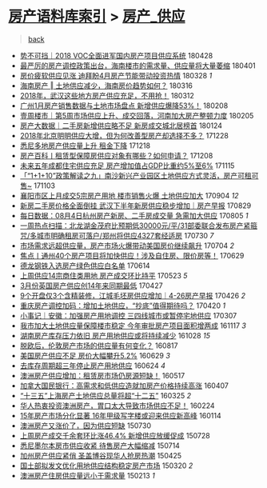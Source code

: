 [房产语料库索引](../../README.md)  > [房产_供应](房产_供应.md)
====
> [back](../README.md)

- [势不可挡｜2018 VOC全面进军国内房产项目供应系统](http://jkwz.applinzi.com/ittc/7096990269985784843.html#%E5%8A%BF%E4%B8%8D%E5%8F%AF%E6%8C%A1%EF%BD%9C2018%C2%A0VOC%E5%85%A8%E9%9D%A2%E8%BF%9B%E5%86%9B%E5%9B%BD%E5%86%85%E6%88%BF%E4%BA%A7%E9%A1%B9%E7%9B%AE%E4%BE%9B%E5%BA%94%E7%B3%BB%E7%BB%9F) 180428  
- [最严厉的房产调控政策出台，海南楼市的需求量、供应量将大量萎缩](http://jkwz.applinzi.com/ittc/7087152718483555334.html#%E6%9C%80%E4%B8%A5%E5%8E%89%E7%9A%84%E6%88%BF%E4%BA%A7%E8%B0%83%E6%8E%A7%E6%94%BF%E7%AD%96%E5%87%BA%E5%8F%B0%EF%BC%8C%E6%B5%B7%E5%8D%97%E6%A5%BC%E5%B8%82%E7%9A%84%E9%9C%80%E6%B1%82%E9%87%8F%E3%80%81%E4%BE%9B%E5%BA%94%E9%87%8F%E5%B0%86%E5%A4%A7%E9%87%8F%E8%90%8E%E7%BC%A9) 180401  
- [房价疲软供应见涨 迪拜盼4月房产节能带动投资热情](http://jkwz.applinzi.com/ittc/7085527182686553104.html#%E6%88%BF%E4%BB%B7%E7%96%B2%E8%BD%AF%E4%BE%9B%E5%BA%94%E8%A7%81%E6%B6%A8+%E8%BF%AA%E6%8B%9C%E7%9B%BC4%E6%9C%88%E6%88%BF%E4%BA%A7%E8%8A%82%E8%83%BD%E5%B8%A6%E5%8A%A8%E6%8A%95%E8%B5%84%E7%83%AD%E6%83%85) 180328 *1* 
- [海南房产 ‖ 土地供应减少，海南房价趋势如何？](http://jkwz.applinzi.com/ittc/7081106444227445770.html#%E6%B5%B7%E5%8D%97%E6%88%BF%E4%BA%A7+%E2%80%96+%E5%9C%9F%E5%9C%B0%E4%BE%9B%E5%BA%94%E5%87%8F%E5%B0%91%EF%BC%8C%E6%B5%B7%E5%8D%97%E6%88%BF%E4%BB%B7%E8%B6%8B%E5%8A%BF%E5%A6%82%E4%BD%95%EF%BC%9F) 180316  
- [2018年，武汉这些地方房产供应充足，不用抢！](http://jkwz.applinzi.com/ittc/7079647149573014534.html#2018%E5%B9%B4%EF%BC%8C%E6%AD%A6%E6%B1%89%E8%BF%99%E4%BA%9B%E5%9C%B0%E6%96%B9%E6%88%BF%E4%BA%A7%E4%BE%9B%E5%BA%94%E5%85%85%E8%B6%B3%EF%BC%8C%E4%B8%8D%E7%94%A8%E6%8A%A2%EF%BC%81) 180312  
- [广州1月房产销售数据与土地市场盘点 新增供应爆降53%！](http://jkwz.applinzi.com/ittc/7067695051503567878.html#%E5%B9%BF%E5%B7%9E1%E6%9C%88%E6%88%BF%E4%BA%A7%E9%94%80%E5%94%AE%E6%95%B0%E6%8D%AE%E4%B8%8E%E5%9C%9F%E5%9C%B0%E5%B8%82%E5%9C%BA%E7%9B%98%E7%82%B9+%E6%96%B0%E5%A2%9E%E4%BE%9B%E5%BA%94%E7%88%86%E9%99%8D53%25%EF%BC%81) 180208  
- [壹周楼市｜第5周市场供应上升、成交回落，河南加大房产整顿力度](http://jkwz.applinzi.com/ittc/7066672547066545159.html#%E5%A3%B9%E5%91%A8%E6%A5%BC%E5%B8%82%EF%BD%9C%E7%AC%AC5%E5%91%A8%E5%B8%82%E5%9C%BA%E4%BE%9B%E5%BA%94%E4%B8%8A%E5%8D%87%E3%80%81%E6%88%90%E4%BA%A4%E5%9B%9E%E8%90%BD%EF%BC%8C%E6%B2%B3%E5%8D%97%E5%8A%A0%E5%A4%A7%E6%88%BF%E4%BA%A7%E6%95%B4%E9%A1%BF%E5%8A%9B%E5%BA%A6) 180205  
- [房产大数据｜二手房新增供应略不足 新房成交城北居榜首](http://jkwz.applinzi.com/ittc/7062078184441250832.html#%E6%88%BF%E4%BA%A7%E5%A4%A7%E6%95%B0%E6%8D%AE%EF%BD%9C%E4%BA%8C%E6%89%8B%E6%88%BF%E6%96%B0%E5%A2%9E%E4%BE%9B%E5%BA%94%E7%95%A5%E4%B8%8D%E8%B6%B3+%E6%96%B0%E6%88%BF%E6%88%90%E4%BA%A4%E5%9F%8E%E5%8C%97%E5%B1%85%E6%A6%9C%E9%A6%96) 180124  
- [2018年北京明明供应大增，但为何改善型房产却选择不多？](http://jkwz.applinzi.com/ittc/7052111402532078608.html#2018%E5%B9%B4%E5%8C%97%E4%BA%AC%E6%98%8E%E6%98%8E%E4%BE%9B%E5%BA%94%E5%A4%A7%E5%A2%9E%EF%BC%8C%E4%BD%86%E4%B8%BA%E4%BD%95%E6%94%B9%E5%96%84%E5%9E%8B%E6%88%BF%E4%BA%A7%E5%8D%B4%E9%80%89%E6%8B%A9%E4%B8%8D%E5%A4%9A%EF%BC%9F) 171228  
- [悉尼多地房产供应量上升 租金下降](http://jkwz.applinzi.com/ittc/7048511683285222416.html#%E6%82%89%E5%B0%BC%E5%A4%9A%E5%9C%B0%E6%88%BF%E4%BA%A7%E4%BE%9B%E5%BA%94%E9%87%8F%E4%B8%8A%E5%8D%87+%E7%A7%9F%E9%87%91%E4%B8%8B%E9%99%8D) 171218  
- [房产百科丨租赁型保障房供应对象有哪些？如何申请？](http://jkwz.applinzi.com/ittc/7044852457908208657.html#%E6%88%BF%E4%BA%A7%E7%99%BE%E7%A7%91%E4%B8%A8%E7%A7%9F%E8%B5%81%E5%9E%8B%E4%BF%9D%E9%9A%9C%E6%88%BF%E4%BE%9B%E5%BA%94%E5%AF%B9%E8%B1%A1%E6%9C%89%E5%93%AA%E4%BA%9B%EF%BC%9F%E5%A6%82%E4%BD%95%E7%94%B3%E8%AF%B7%EF%BC%9F) 171208  
- [未来五年成都住宅供应充足 房产增加值占GDP比重约5%至6%](http://jkwz.applinzi.com/ittc/7036304310961439761.html#%E6%9C%AA%E6%9D%A5%E4%BA%94%E5%B9%B4%E6%88%90%E9%83%BD%E4%BD%8F%E5%AE%85%E4%BE%9B%E5%BA%94%E5%85%85%E8%B6%B3+%E6%88%BF%E4%BA%A7%E5%A2%9E%E5%8A%A0%E5%80%BC%E5%8D%A0GDP%E6%AF%94%E9%87%8D%E7%BA%A65%25%E8%87%B36%25) 171115  
- [「“1+1+10”政策解读之九」南沙新兴产业园区土地供应方式灵活，房产可租可售~](http://jkwz.applinzi.com/ittc/7031814183342048272.html#%E3%80%8C%E2%80%9C1%2B1%2B10%E2%80%9D%E6%94%BF%E7%AD%96%E8%A7%A3%E8%AF%BB%E4%B9%8B%E4%B9%9D%E3%80%8D%E5%8D%97%E6%B2%99%E6%96%B0%E5%85%B4%E4%BA%A7%E4%B8%9A%E5%9B%AD%E5%8C%BA%E5%9C%9F%E5%9C%B0%E4%BE%9B%E5%BA%94%E6%96%B9%E5%BC%8F%E7%81%B5%E6%B4%BB%EF%BC%8C%E6%88%BF%E4%BA%A7%E5%8F%AF%E7%A7%9F%E5%8F%AF%E5%94%AE%7E) 171103  
- [襄阳市区上月成交5宗房产用地 楼市销售火爆 土地供应加大](http://jkwz.applinzi.com/ittc/7009466103003350032.html#%E8%A5%84%E9%98%B3%E5%B8%82%E5%8C%BA%E4%B8%8A%E6%9C%88%E6%88%90%E4%BA%A45%E5%AE%97%E6%88%BF%E4%BA%A7%E7%94%A8%E5%9C%B0+%E6%A5%BC%E5%B8%82%E9%94%80%E5%94%AE%E7%81%AB%E7%88%86+%E5%9C%9F%E5%9C%B0%E4%BE%9B%E5%BA%94%E5%8A%A0%E5%A4%A7) 170904 *12* 
- [新房二手房价格全面倒挂 武汉下半年新房供应稳步增加｜房产早报](http://jkwz.applinzi.com/ittc/7007157858603631632.html#%E6%96%B0%E6%88%BF%E4%BA%8C%E6%89%8B%E6%88%BF%E4%BB%B7%E6%A0%BC%E5%85%A8%E9%9D%A2%E5%80%92%E6%8C%82+%E6%AD%A6%E6%B1%89%E4%B8%8B%E5%8D%8A%E5%B9%B4%E6%96%B0%E6%88%BF%E4%BE%9B%E5%BA%94%E7%A8%B3%E6%AD%A5%E5%A2%9E%E5%8A%A0%EF%BD%9C%E6%88%BF%E4%BA%A7%E6%97%A9%E6%8A%A5) 170829  
- [每日数据：08月4日杭州房产新房、二手房成交量 急需加大供应](http://jkwz.applinzi.com/ittc/6998104152763532304.html#%E6%AF%8F%E6%97%A5%E6%95%B0%E6%8D%AE%EF%BC%9A08%E6%9C%884%E6%97%A5%E6%9D%AD%E5%B7%9E%E6%88%BF%E4%BA%A7%E6%96%B0%E6%88%BF%E3%80%81%E4%BA%8C%E6%89%8B%E6%88%BF%E6%88%90%E4%BA%A4%E9%87%8F+%E6%80%A5%E9%9C%80%E5%8A%A0%E5%A4%A7%E4%BE%9B%E5%BA%94) 170805 *1* 
- [一周热点扫描：北龙湖金茂府比预期低30000元/平/31部委联合发布房产紧箍咒/多城市明确租房可落户/郑州将供应4327套经适房](http://jkwz.applinzi.com/ittc/6996170831015969808.html#%E4%B8%80%E5%91%A8%E7%83%AD%E7%82%B9%E6%89%AB%E6%8F%8F%EF%BC%9A%E5%8C%97%E9%BE%99%E6%B9%96%E9%87%91%E8%8C%82%E5%BA%9C%E6%AF%94%E9%A2%84%E6%9C%9F%E4%BD%8E30000%E5%85%83%2F%E5%B9%B3%2F31%E9%83%A8%E5%A7%94%E8%81%94%E5%90%88%E5%8F%91%E5%B8%83%E6%88%BF%E4%BA%A7%E7%B4%A7%E7%AE%8D%E5%92%92%2F%E5%A4%9A%E5%9F%8E%E5%B8%82%E6%98%8E%E7%A1%AE%E7%A7%9F%E6%88%BF%E5%8F%AF%E8%90%BD%E6%88%B7%2F%E9%83%91%E5%B7%9E%E5%B0%86%E4%BE%9B%E5%BA%944327%E5%A5%97%E7%BB%8F%E9%80%82%E6%88%BF) 170730 *7* 
- [市场需求远超供应量，房产市场火爆带动美国房价继续飙升](http://jkwz.applinzi.com/ittc/6986499674830537732.html#%E5%B8%82%E5%9C%BA%E9%9C%80%E6%B1%82%E8%BF%9C%E8%B6%85%E4%BE%9B%E5%BA%94%E9%87%8F%EF%BC%8C%E6%88%BF%E4%BA%A7%E5%B8%82%E5%9C%BA%E7%81%AB%E7%88%86%E5%B8%A6%E5%8A%A8%E7%BE%8E%E5%9B%BD%E6%88%BF%E4%BB%B7%E7%BB%A7%E7%BB%AD%E9%A3%99%E5%8D%87) 170704 *2* 
- [焦点丨通州40个房产项目将加快供应！涉及自住房、限价房等！](http://jkwz.applinzi.com/ittc/6984663789130482692.html#%E7%84%A6%E7%82%B9%E4%B8%A8%E9%80%9A%E5%B7%9E40%E4%B8%AA%E6%88%BF%E4%BA%A7%E9%A1%B9%E7%9B%AE%E5%B0%86%E5%8A%A0%E5%BF%AB%E4%BE%9B%E5%BA%94%EF%BC%81%E6%B6%89%E5%8F%8A%E8%87%AA%E4%BD%8F%E6%88%BF%E3%80%81%E9%99%90%E4%BB%B7%E6%88%BF%E7%AD%89%EF%BC%81) 170629  
- [德龙钢铁入选房产绿色供应白名单](http://jkwz.applinzi.com/ittc/6978944043697308677.html#%E5%BE%B7%E9%BE%99%E9%92%A2%E9%93%81%E5%85%A5%E9%80%89%E6%88%BF%E4%BA%A7%E7%BB%BF%E8%89%B2%E4%BE%9B%E5%BA%94%E7%99%BD%E5%90%8D%E5%8D%95) 170614  
- [上周供应14宗商住类用地 房产成交环比持平](http://jkwz.applinzi.com/ittc/6970974569421603845.html#%E4%B8%8A%E5%91%A8%E4%BE%9B%E5%BA%9414%E5%AE%97%E5%95%86%E4%BD%8F%E7%B1%BB%E7%94%A8%E5%9C%B0+%E6%88%BF%E4%BA%A7%E6%88%90%E4%BA%A4%E7%8E%AF%E6%AF%94%E6%8C%81%E5%B9%B3) 170523 *5* 
- [3月份英国房产供应创14年来同期最低](http://jkwz.applinzi.com/ittc/6961308323742745605.html#3%E6%9C%88%E4%BB%BD%E8%8B%B1%E5%9B%BD%E6%88%BF%E4%BA%A7%E4%BE%9B%E5%BA%94%E5%88%9B14%E5%B9%B4%E6%9D%A5%E5%90%8C%E6%9C%9F%E6%9C%80%E4%BD%8E) 170427  
- [9个开盘仅3个含精装修，江城毛坯房供应增加｜4-26房产早报](http://jkwz.applinzi.com/ittc/6960753582046446597.html#9%E4%B8%AA%E5%BC%80%E7%9B%98%E4%BB%853%E4%B8%AA%E5%90%AB%E7%B2%BE%E8%A3%85%E4%BF%AE%EF%BC%8C%E6%B1%9F%E5%9F%8E%E6%AF%9B%E5%9D%AF%E6%88%BF%E4%BE%9B%E5%BA%94%E5%A2%9E%E5%8A%A0%EF%BD%9C4-26%E6%88%BF%E4%BA%A7%E6%97%A9%E6%8A%A5) 170426 *2* 
- [重庆房产调控加码：增加土地供应，“抄底”值得期待吗？](http://jkwz.applinzi.com/ittc/6958708890505053189.html#%E9%87%8D%E5%BA%86%E6%88%BF%E4%BA%A7%E8%B0%83%E6%8E%A7%E5%8A%A0%E7%A0%81%EF%BC%9A%E5%A2%9E%E5%8A%A0%E5%9C%9F%E5%9C%B0%E4%BE%9B%E5%BA%94%EF%BC%8C%E2%80%9C%E6%8A%84%E5%BA%95%E2%80%9D%E5%80%BC%E5%BE%97%E6%9C%9F%E5%BE%85%E5%90%97%EF%BC%9F) 170420 *1* 
- [小事记｜安徽：加强房产用地调控 三四线城市或暂停宅地供应](http://jkwz.applinzi.com/ittc/6942095729085645828.html#%E5%B0%8F%E4%BA%8B%E8%AE%B0%EF%BD%9C%E5%AE%89%E5%BE%BD%EF%BC%9A%E5%8A%A0%E5%BC%BA%E6%88%BF%E4%BA%A7%E7%94%A8%E5%9C%B0%E8%B0%83%E6%8E%A7+%E4%B8%89%E5%9B%9B%E7%BA%BF%E5%9F%8E%E5%B8%82%E6%88%96%E6%9A%82%E5%81%9C%E5%AE%85%E5%9C%B0%E4%BE%9B%E5%BA%94) 170307  
- [我市加大土地供应量保障楼市稳定 今年审批房产项目面积增两成](http://jkwz.applinzi.com/ittc/6901348214732489733.html#%E6%88%91%E5%B8%82%E5%8A%A0%E5%A4%A7%E5%9C%9F%E5%9C%B0%E4%BE%9B%E5%BA%94%E9%87%8F%E4%BF%9D%E9%9A%9C%E6%A5%BC%E5%B8%82%E7%A8%B3%E5%AE%9A+%E4%BB%8A%E5%B9%B4%E5%AE%A1%E6%89%B9%E6%88%BF%E4%BA%A7%E9%A1%B9%E7%9B%AE%E9%9D%A2%E7%A7%AF%E5%A2%9E%E4%B8%A4%E6%88%90) 161117 *3* 
- [湖南房产库存压力依旧 房产用地供应或将持续减少](http://jkwz.applinzi.com/ittc/6893977537813677061.html#%E6%B9%96%E5%8D%97%E6%88%BF%E4%BA%A7%E5%BA%93%E5%AD%98%E5%8E%8B%E5%8A%9B%E4%BE%9D%E6%97%A7+%E6%88%BF%E4%BA%A7%E7%94%A8%E5%9C%B0%E4%BE%9B%E5%BA%94%E6%88%96%E5%B0%86%E6%8C%81%E7%BB%AD%E5%87%8F%E5%B0%91) 161028 *15* 
- [脱欧后，伦敦房产市场的供应量有何变化？](http://jkwz.applinzi.com/ittc/6867275832627823620.html#%E8%84%B1%E6%AC%A7%E5%90%8E%EF%BC%8C%E4%BC%A6%E6%95%A6%E6%88%BF%E4%BA%A7%E5%B8%82%E5%9C%BA%E7%9A%84%E4%BE%9B%E5%BA%94%E9%87%8F%E6%9C%89%E4%BD%95%E5%8F%98%E5%8C%96%EF%BC%9F) 160817  
- [美国房产供应不足 房价大幅攀升5.2%](http://jkwz.applinzi.com/ittc/6849056658734711812.html#%E7%BE%8E%E5%9B%BD%E6%88%BF%E4%BA%A7%E4%BE%9B%E5%BA%94%E4%B8%8D%E8%B6%B3+%E6%88%BF%E4%BB%B7%E5%A4%A7%E5%B9%85%E6%94%80%E5%8D%875.2%25) 160629 *3* 
- [去库存周期超三年停止房产用地供应](http://jkwz.applinzi.com/ittc/6847191774707319813.html#%E5%8E%BB%E5%BA%93%E5%AD%98%E5%91%A8%E6%9C%9F%E8%B6%85%E4%B8%89%E5%B9%B4%E5%81%9C%E6%AD%A2%E6%88%BF%E4%BA%A7%E7%94%A8%E5%9C%B0%E4%BE%9B%E5%BA%94) 160624 *4* 
- [澳洲房产供应增加：租赁房市场仍房源短缺！](http://jkwz.applinzi.com/ittc/6833147511631774724.html#%E6%BE%B3%E6%B4%B2%E6%88%BF%E4%BA%A7%E4%BE%9B%E5%BA%94%E5%A2%9E%E5%8A%A0%EF%BC%9A%E7%A7%9F%E8%B5%81%E6%88%BF%E5%B8%82%E5%9C%BA%E4%BB%8D%E6%88%BF%E6%BA%90%E7%9F%AD%E7%BC%BA%EF%BC%81) 160517  
- [加拿大国民银行：高需求和低供应造就加房产价格持续高涨](http://jkwz.applinzi.com/ittc/6818163117431194629.html#%E5%8A%A0%E6%8B%BF%E5%A4%A7%E5%9B%BD%E6%B0%91%E9%93%B6%E8%A1%8C%EF%BC%9A%E9%AB%98%E9%9C%80%E6%B1%82%E5%92%8C%E4%BD%8E%E4%BE%9B%E5%BA%94%E9%80%A0%E5%B0%B1%E5%8A%A0%E6%88%BF%E4%BA%A7%E4%BB%B7%E6%A0%BC%E6%8C%81%E7%BB%AD%E9%AB%98%E6%B6%A8) 160407  
- [“十三五”上海房产土地供应总量将超“十二五”](http://jkwz.applinzi.com/ittc/6813480332091196421.html#%E2%80%9C%E5%8D%81%E4%B8%89%E4%BA%94%E2%80%9D%E4%B8%8A%E6%B5%B7%E6%88%BF%E4%BA%A7%E5%9C%9F%E5%9C%B0%E4%BE%9B%E5%BA%94%E6%80%BB%E9%87%8F%E5%B0%86%E8%B6%85%E2%80%9C%E5%8D%81%E4%BA%8C%E4%BA%94%E2%80%9D) 160325 *2* 
- [华人热衷投资澳洲房产，胃口太大导致市场供应不足！](http://jkwz.applinzi.com/ittc/6802347004688598021.html#%E5%8D%8E%E4%BA%BA%E7%83%AD%E8%A1%B7%E6%8A%95%E8%B5%84%E6%BE%B3%E6%B4%B2%E6%88%BF%E4%BA%A7%EF%BC%8C%E8%83%83%E5%8F%A3%E5%A4%AA%E5%A4%A7%E5%AF%BC%E8%87%B4%E5%B8%82%E5%9C%BA%E4%BE%9B%E5%BA%94%E4%B8%8D%E8%B6%B3%EF%BC%81) 160224  
- [15年房产市场分化显著  16年甲级写字楼或迎来供应新高峰](http://jkwz.applinzi.com/ittc/6787194505891677188.html#15%E5%B9%B4%E6%88%BF%E4%BA%A7%E5%B8%82%E5%9C%BA%E5%88%86%E5%8C%96%E6%98%BE%E8%91%97++16%E5%B9%B4%E7%94%B2%E7%BA%A7%E5%86%99%E5%AD%97%E6%A5%BC%E6%88%96%E8%BF%8E%E6%9D%A5%E4%BE%9B%E5%BA%94%E6%96%B0%E9%AB%98%E5%B3%B0) 160114  
- [澳洲房产又涨价了，因为供应短缺](http://jkwz.applinzi.com/ittc/547650615477089669.html#%E6%BE%B3%E6%B4%B2%E6%88%BF%E4%BA%A7%E5%8F%88%E6%B6%A8%E4%BB%B7%E4%BA%86%EF%BC%8C%E5%9B%A0%E4%B8%BA%E4%BE%9B%E5%BA%94%E7%9F%AD%E7%BC%BA) 150730  
- [上周房产成交千余套环比涨46.4% 新增供应放缓促成](http://jkwz.applinzi.com/ittc/547650615349352786.html#%E4%B8%8A%E5%91%A8%E6%88%BF%E4%BA%A7%E6%88%90%E4%BA%A4%E5%8D%83%E4%BD%99%E5%A5%97%E7%8E%AF%E6%AF%94%E6%B6%A846.4%25+%E6%96%B0%E5%A2%9E%E4%BE%9B%E5%BA%94%E6%94%BE%E7%BC%93%E4%BF%83%E6%88%90) 150728  
- [悉尼墨尔本房市供应收紧 待售房产大幅缩减](http://jkwz.applinzi.com/ittc/547650615023566834.html#%E6%82%89%E5%B0%BC%E5%A2%A8%E5%B0%94%E6%9C%AC%E6%88%BF%E5%B8%82%E4%BE%9B%E5%BA%94%E6%94%B6%E7%B4%A7+%E5%BE%85%E5%94%AE%E6%88%BF%E4%BA%A7%E5%A4%A7%E5%B9%85%E7%BC%A9%E5%87%8F) 150714  
- [加州房产供应紧俏 圣盖博谷现华人抢房热潮](http://jkwz.applinzi.com/ittc/547650611407785211.html#%E5%8A%A0%E5%B7%9E%E6%88%BF%E4%BA%A7%E4%BE%9B%E5%BA%94%E7%B4%A7%E4%BF%8F+%E5%9C%A3%E7%9B%96%E5%8D%9A%E8%B0%B7%E7%8E%B0%E5%8D%8E%E4%BA%BA%E6%8A%A2%E6%88%BF%E7%83%AD%E6%BD%AE) 150425  
- [国土部拟发文优化用地供应结构稳定房产市场](http://jkwz.applinzi.com/ittc/547650611397352366.html#%E5%9B%BD%E5%9C%9F%E9%83%A8%E6%8B%9F%E5%8F%91%E6%96%87%E4%BC%98%E5%8C%96%E7%94%A8%E5%9C%B0%E4%BE%9B%E5%BA%94%E7%BB%93%E6%9E%84%E7%A8%B3%E5%AE%9A%E6%88%BF%E4%BA%A7%E5%B8%82%E5%9C%BA) 150320 *2* 
- [澳洲房产住房供应量远小于需求量](http://jkwz.applinzi.com/ittc/547650611388516629.html#%E6%BE%B3%E6%B4%B2%E6%88%BF%E4%BA%A7%E4%BD%8F%E6%88%BF%E4%BE%9B%E5%BA%94%E9%87%8F%E8%BF%9C%E5%B0%8F%E4%BA%8E%E9%9C%80%E6%B1%82%E9%87%8F) 150213 *1* 

